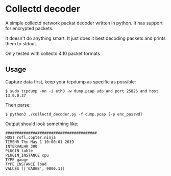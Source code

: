 # Collectd decoder

A simple collectd network packat decoder written in python. It has support for
encrypted packets.

It doesn't do anything smart. It just does it best decoding packets and prints
them to stdout.

Only tested with collectd 4.10 packet formats

## Usage

Capture data first, keep your tcpdump as specific as possible:

```
$ sudo tcpdump -nn -i eth0 -w dump.pcap udp and port 25826 and host 13.0.0.37

```

Then parse:

```
$ python3 ./collectd_decoder.py -f dump.pcap [-p enc_passwd]
```

Output should look something like:

```
########################################
HOST rofl.copter.ninja
TIMEHR Thu May 1 10:00:01 2019
INTERVALHR 300
PLUGIN table
PLUGIN_INSTANCE cpu
TYPE gauge
TYPE_INSTANCE load
VALUES [['GAUGE', 9000.1]]
```
